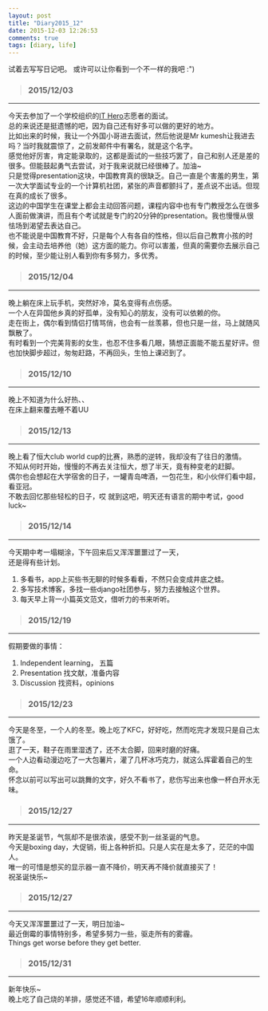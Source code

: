 ```yaml
---
layout: post
title: "Diary2015_12"
date: 2015-12-03 12:26:53
comments: true
tags: [diary, life]
---
```


试着去写写日记吧。 或许可以让你看到一个不一样的我吧 :")  

<!--more-->
   

>### 2015/12/03 ###
----------
今天去参加了一个学校组织的[IT Hero](https://www.it.unsw.edu.au/students/it_hero.html)志愿者的面试。    
总的来说还是挺遗憾的吧，因为自己还有好多可以做的更好的地方。    
比如出来的时候，我让一个外国小哥进去面试，然后他说是Mr kumesh让我进去吗？当时我就震惊了，之前发邮件中有署名，就是这个名字。   
感觉他好厉害，肯定能录取的，这都是面试的一些技巧罢了，自己和别人还是差的很多。但能鼓起勇气去尝试，对于我来说就已经很棒了。加油~   
只是觉得presentation这块，中国教育真的很缺乏。自己一直是个害羞的男生，第一次大学面试专业的一个计算机社团，紧张的声音都颤抖了，差点说不出话。但现在真的成长了很多。    
这边的中国学生在课堂上都会主动回答问题，课程内容中也有专门教授怎么在很多人面前做演讲，而且有个考试就是专门的20分钟的presentation。我也慢慢从很怯场到渴望去表达自己。   
也不能说是中国教育不好，只是每个人有各自的性格，但以后自己教育小孩的时候，会主动去培养他（她）这方面的能力。你可以害羞，但真的需要你去展示自己的时候，至少能让别人看到你有多努力，多优秀。    
<img  style="max-height:500px" class="lazy" data-original="/images/blog/151203_diary/151203_campu.JPG">
 

>### 2015/12/04 ###
----------
晚上躺在床上玩手机，突然好冷，莫名变得有点伤感。   
一个人在异国他乡真的好孤单，没有知心的朋友，没有可以依赖的你。    
走在街上，偶尔看到情侣打情骂俏，也会有一丝羡慕，但也只是一丝，马上就随风飘散了。   
有时看到一个完美背影的女生，也忍不住多看几眼，猜想正面能不能五星好评。但也加快脚步超过，匆匆赶路，不再回头，生怕上课迟到了。    
 

>### 2015/12/10 ###
----------
晚上不知道为什么好热、、     
在床上翻来覆去睡不着UU   
 

>### 2015/12/13 ###
----------
晚上看了恒大club world cup的比赛，熟悉的逆转，我却没有了往日的激情。    
不知从何时开始，慢慢的不再去关注恒大，想了半天，竟有种变老的赶脚。   
偶尔也会想起在大学宿舍的日子，一罐青岛啤酒，一包花生，和小伙伴们看中超，看亚冠。    
不敢去回忆那些轻松的日子，哎 就到这吧，明天还有语言的期中考试，good luck~   
 

>### 2015/12/14 ###
----------
今天期中考一塌糊涂，下午回来后又浑浑噩噩过了一天，   
还是得有些计划。   
1. 多看书，app上买些书无聊的时候多看看，不然只会变成井底之蛙。   
2. 多写技术博客，多找一些django社团参与，努力去接触这个世界。   
3. 每天早上背一小篇英文范文，借听力的书来听听。    
 

>### 2015/12/19 ###
----------
假期要做的事情：   
1. Independent learning， 五篇    
2. Presentation 找文献，准备内容    
3. Discussion 找资料，opinions     
 

>### 2015/12/23 ###
----------
今天是冬至，一个人的冬至。晚上吃了KFC，好好吃，然而吃完才发现只是自己太饿了。    
逛了一天，鞋子在雨里湿透了，还不太合脚，回来时磨的好痛。    
一个人边看动漫边吃了一大包薯片，灌了几杯冰巧克力，就这么挥霍着自己的生命。    
怀念以前可以写出可以跳舞的文字，好久不看书了，悲伤写出来也像一杯白开水无味。    
<img  style="max-height:300px" class="lazy" data-original="/images/blog/151203_diary/3510.PNG">
 

>### 2015/12/27 ###
----------
昨天是圣诞节，气氛却不是很浓诶，感受不到一丝圣诞的气息。    
今天是boxing day，大促销，街上各种折扣。只是人实在是太多了，茫茫的中国人。   
唯一的可惜是想买的显示器一直不降价，明天再不降价就直接买了！   
祝圣诞快乐~    
<img  style="max-height:430px" class="lazy" data-original="/images/blog/151203_diary/Christmas.JPG">
 

>### 2015/12/27 ###
----------
今天又浑浑噩噩过了一天，明日加油~     
最近倒霉的事情特别多，希望多努力一些，驱走所有的雾霾。    
Things get worse before they get better. 
 

>### 2015/12/31 ###
----------
新年快乐~     
晚上吃了自己烧的羊排，感觉还不错，希望16年顺顺利利。    
 

